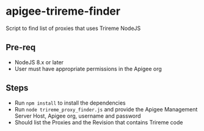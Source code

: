 # apigee-trireme-finder
Script to find list of proxies that uses Trireme NodeJS

## Pre-req
- NodeJS 8.x or later
- User must have appropriate permissions in the Apigee org

## Steps
- Run `npm install` to install the dependencies
- Run `node trireme_proxy_finder.js` and provide the Apigee Management Server Host, Apigee org, username and password
- Should list the Proxies and the Revision that contains Trireme code
